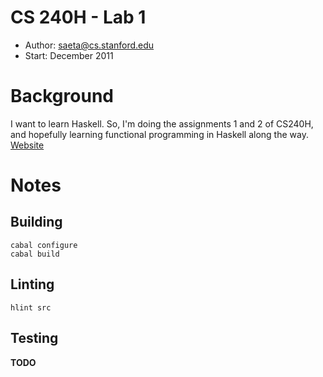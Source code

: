 # CS 240H - Lab 1 #
 - Author: saeta@cs.stanford.edu
 - Start:  December 2011

# Background #
I want to learn Haskell. So, I'm doing the assignments 1 and 2 of CS240H, and
hopefully learning functional programming in Haskell along the way.
[Website][cs240h]

# Notes #
## Building ##
    cabal configure
    cabal build

## Linting ##
    hlint src

## Testing ##
**TODO**

[cs240h]: http://www.scs.stanford.edu/11au-cs240h/ "CS240H Website Fall 11"
